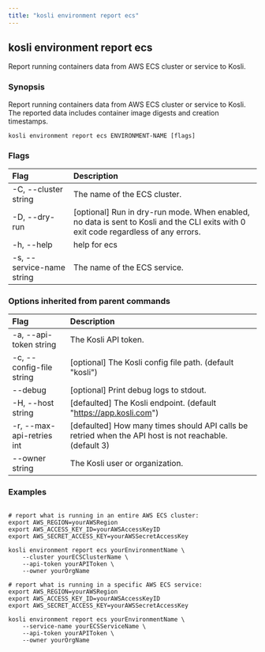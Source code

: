 ```yaml
---
title: "kosli environment report ecs"
---
```


## kosli environment report ecs

Report running containers data from AWS ECS cluster or service to Kosli.

### Synopsis

Report running containers data from AWS ECS cluster or service to Kosli.
The reported data includes container image digests and creation timestamps.

```shell
kosli environment report ecs ENVIRONMENT-NAME [flags]
```

### Flags
| Flag | Description |
| :--- | :--- |
|    -C, --cluster string  |  The name of the ECS cluster.  |
|    -D, --dry-run  |  [optional] Run in dry-run mode. When enabled, no data is sent to Kosli and the CLI exits with 0 exit code regardless of any errors.  |
|    -h, --help  |  help for ecs  |
|    -s, --service-name string  |  The name of the ECS service.  |


### Options inherited from parent commands
| Flag | Description |
| :--- | :--- |
|    -a, --api-token string  |  The Kosli API token.  |
|    -c, --config-file string  |  [optional] The Kosli config file path. (default "kosli")  |
|        --debug  |  [optional] Print debug logs to stdout.  |
|    -H, --host string  |  [defaulted] The Kosli endpoint. (default "https://app.kosli.com")  |
|    -r, --max-api-retries int  |  [defaulted] How many times should API calls be retried when the API host is not reachable. (default 3)  |
|        --owner string  |  The Kosli user or organization.  |


### Examples

```shell

# report what is running in an entire AWS ECS cluster:
export AWS_REGION=yourAWSRegion
export AWS_ACCESS_KEY_ID=yourAWSAccessKeyID
export AWS_SECRET_ACCESS_KEY=yourAWSSecretAccessKey

kosli environment report ecs yourEnvironmentName \
	--cluster yourECSClusterName \
	--api-token yourAPIToken \
	--owner yourOrgName

# report what is running in a specific AWS ECS service:
export AWS_REGION=yourAWSRegion
export AWS_ACCESS_KEY_ID=yourAWSAccessKeyID
export AWS_SECRET_ACCESS_KEY=yourAWSSecretAccessKey

kosli environment report ecs yourEnvironmentName \
	--service-name yourECSServiceName \
	--api-token yourAPIToken \
	--owner yourOrgName

```

